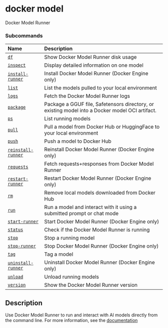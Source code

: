 # docker model

<!---MARKER_GEN_START-->
Docker Model Runner

### Subcommands

| Name                                            | Description                                                                                     |
|:------------------------------------------------|:------------------------------------------------------------------------------------------------|
| [`df`](model_df.md)                             | Show Docker Model Runner disk usage                                                             |
| [`inspect`](model_inspect.md)                   | Display detailed information on one model                                                       |
| [`install-runner`](model_install-runner.md)     | Install Docker Model Runner (Docker Engine only)                                                |
| [`list`](model_list.md)                         | List the models pulled to your local environment                                                |
| [`logs`](model_logs.md)                         | Fetch the Docker Model Runner logs                                                              |
| [`package`](model_package.md)                   | Package a GGUF file, Safetensors directory, or existing model into a Docker model OCI artifact. |
| [`ps`](model_ps.md)                             | List running models                                                                             |
| [`pull`](model_pull.md)                         | Pull a model from Docker Hub or HuggingFace to your local environment                           |
| [`push`](model_push.md)                         | Push a model to Docker Hub                                                                      |
| [`reinstall-runner`](model_reinstall-runner.md) | Reinstall Docker Model Runner (Docker Engine only)                                              |
| [`requests`](model_requests.md)                 | Fetch requests+responses from Docker Model Runner                                               |
| [`restart-runner`](model_restart-runner.md)     | Restart Docker Model Runner (Docker Engine only)                                                |
| [`rm`](model_rm.md)                             | Remove local models downloaded from Docker Hub                                                  |
| [`run`](model_run.md)                           | Run a model and interact with it using a submitted prompt or chat mode                          |
| [`start-runner`](model_start-runner.md)         | Start Docker Model Runner (Docker Engine only)                                                  |
| [`status`](model_status.md)                     | Check if the Docker Model Runner is running                                                     |
| [`stop`](model_stop.md)                         | Stop a running model                                                                            |
| [`stop-runner`](model_stop-runner.md)           | Stop Docker Model Runner (Docker Engine only)                                                   |
| [`tag`](model_tag.md)                           | Tag a model                                                                                     |
| [`uninstall-runner`](model_uninstall-runner.md) | Uninstall Docker Model Runner (Docker Engine only)                                              |
| [`unload`](model_unload.md)                     | Unload running models                                                                           |
| [`version`](model_version.md)                   | Show the Docker Model Runner version                                                            |



<!---MARKER_GEN_END-->

## Description

Use Docker Model Runner to run and interact with AI models directly from the command line.
For more information, see the [documentation](https://docs.docker.com/ai/model-runner/)
